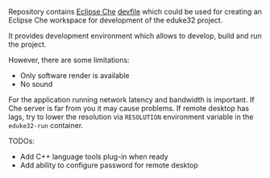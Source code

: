 Repository contains [Eclipse Che](https://github.com/eclipse/che) [devfile](https://redhat-developer.github.io/devfile/) which could be used for creating an Eclipse Che workspace for development of the eduke32 project.

It provides development environment which allows to develop, build and run the project.

However, there are some limitations:
 - Only software render is available
 - No sound

For the application running network latency and bandwidth is important. If Che server is far from you it may cause problems.
If remote desktop has lags, try to lower the resolution via `RESOLUTION` environment variable in the `eduke32-run` container.

TODOs:
 - Add C++ language tools plug-in when ready
 - Add ability to configure password for remote desktop
